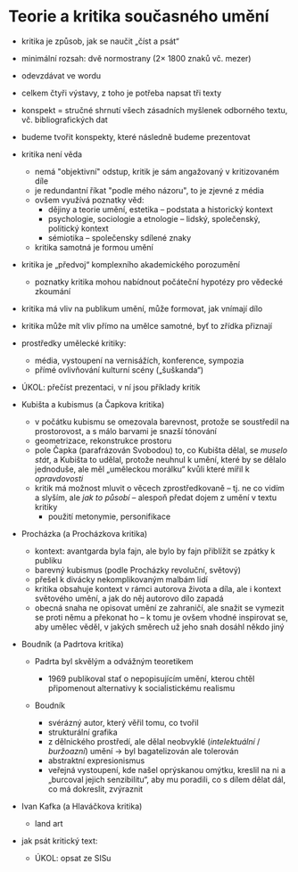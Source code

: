 # Teorie a kritika současného umění

  * kritika je způsob, jak se naučit „číst a psát“

  * minimální rozsah: dvě normostrany (2× 1800 znaků vč. mezer)
  * odevzdávat ve wordu
  * celkem čtyři výstavy, z toho je potřeba napsat tři texty

  * konspekt = stručné shrnutí všech zásadních myšlenek odborného textu, vč. bibliografických dat
  * budeme tvořit konspekty, které následně budeme prezentovat

  * kritika není věda
    * nemá "objektivní" odstup, kritik je sám angažovaný v kritizovaném díle
    * je redundantní říkat "podle mého názoru", to je zjevné z média
    * ovšem využívá poznatky věd:
      * dějiny a teorie umění, estetika – podstata a historický kontext
      * psychologie, sociologie a etnologie – lidský, společenský, politický kontext
      * sémiotika – společensky sdílené znaky
    * kritika samotná je formou umění

  * kritika je „předvoj“ komplexního akademického porozumění
    * poznatky kritika mohou nabídnout počáteční hypotézy pro vědecké zkoumání
  
  * kritika má vliv na publikum umění, může formovat, jak vnímají dílo
  * kritika může mít vliv přímo na umělce samotné, byť to zřídka přiznají

  * prostředky umělecké kritiky:
    * média, vystoupení na vernisážích, konference, sympozia
    * přímé ovlivňování kulturní scény („šuškanda“)

  * ÚKOL: přečíst prezentaci, v ní jsou příklady kritik

  * Kubišta a kubismus (a Čapkova kritika)
    * v počátku kubismu se omezovala barevnost, protože se soustředil na prostorovost, a s málo barvami je snazší tónování
    * geometrizace, rekonstrukce prostoru
    * pole Čapka (parafrázován Svobodou) to, co Kubišta dělal, se _muselo stát_, a Kubišta to udělal, protože neuhnul k umění, které by se dělalo jednoduše, ale měl „uměleckou morálku“ kvůli které mířil k _opravdovosti_
    * kritik má možnost mluvit o věcech zprostředkovaně – tj. ne co vidím a slyším, ale _jak to působí_ – alespoň předat dojem z umění v textu kritiky
      * použití metonymie, personifikace
    
  * Procházka (a Procházkova kritika)
    * kontext: avantgarda byla fajn, ale bylo by fajn přiblížit se zpátky k publiku
    * barevný kubismus (podle Procházky revoluční, světový)
    * přešel k divácky nekomplikovaným malbám lidí
    * kritika obsahuje kontext v rámci autorova života a díla, ale i kontext světového umění, a jak do něj autorovo dílo zapadá
    * obecná snaha ne opisovat umění ze zahraničí, ale snažit se vymezit se proti němu a překonat ho – k tomu je ovšem vhodné inspirovat se, aby umělec věděl, v jakých směrech už jeho snah dosáhl někdo jiný

  * Boudník (a Padrtova kritika)
    * Padrta byl skvělým a odvážným teoretikem
      * 1969 publikoval stať o nepopisujícím umění, kterou chtěl připomenout alternativy k socialistickému realismu

    * Boudník
      * svérázný autor, který věřil tomu, co tvořil
      * strukturální grafika
      * z dělnického prostředí, ale dělal neobvyklé (_intelektuální_ / _buržoazní_) umění → byl bagatelizován ale tolerován
      * abstraktní expresionismus
      * veřejná vystoupení, kde našel oprýskanou omýtku, kreslil na ni a „burcoval jejich senzibilitu“, aby mu poradili, co s dílem dělat dál, co má dokreslit, zvýraznit
    
  * Ivan Kafka (a Hlaváčkova kritika)
    * land art


  * jak psát kritický text:
    * ÚKOL: opsat ze SISu
